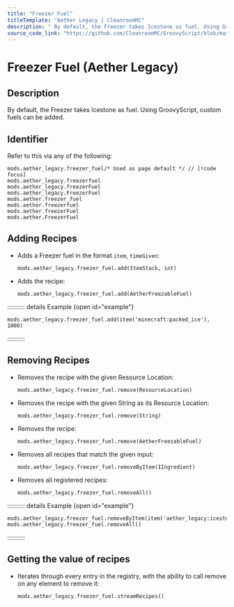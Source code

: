 ```yaml
---
title: "Freezer Fuel"
titleTemplate: "Aether Legacy | CleanroomMC"
description: " By default, the Freezer takes Icestone as fuel. Using GroovyScript, custom fuels can be added."
source_code_link: "https://github.com/CleanroomMC/GroovyScript/blob/master/src/main/java/com/cleanroommc/groovyscript/compat/mods/aetherlegacy/FreezerFuel.java"
---
```


# Freezer Fuel (Aether Legacy)

## Description

 By default, the Freezer takes Icestone as fuel. Using GroovyScript, custom fuels can be added.

## Identifier

Refer to this via any of the following:

```groovy:no-line-numbers {1}
mods.aether_legacy.freezer_fuel/* Used as page default */ // [!code focus]
mods.aether_legacy.freezerfuel
mods.aether_legacy.freezerFuel
mods.aether_legacy.FreezerFuel
mods.aether.freezer_fuel
mods.aether.freezerfuel
mods.aether.freezerFuel
mods.aether.FreezerFuel
```


## Adding Recipes

- Adds a Freezer fuel in the format `item`, `timeGiven`:

    ```groovy:no-line-numbers
    mods.aether_legacy.freezer_fuel.add(ItemStack, int)
    ```

- Adds the recipe:

    ```groovy:no-line-numbers
    mods.aether_legacy.freezer_fuel.add(AetherFreezableFuel)
    ```

:::::::::: details Example {open id="example"}
```groovy:no-line-numbers
mods.aether_legacy.freezer_fuel.add(item('minecraft:packed_ice'), 1000)
```

::::::::::

## Removing Recipes

- Removes the recipe with the given Resource Location:

    ```groovy:no-line-numbers
    mods.aether_legacy.freezer_fuel.remove(ResourceLocation)
    ```

- Removes the recipe with the given String as its Resource Location:

    ```groovy:no-line-numbers
    mods.aether_legacy.freezer_fuel.remove(String)
    ```

- Removes the recipe:

    ```groovy:no-line-numbers
    mods.aether_legacy.freezer_fuel.remove(AetherFreezableFuel)
    ```

- Removes all recipes that match the given input:

    ```groovy:no-line-numbers
    mods.aether_legacy.freezer_fuel.removeByItem(IIngredient)
    ```

- Removes all registered recipes:

    ```groovy:no-line-numbers
    mods.aether_legacy.freezer_fuel.removeAll()
    ```

:::::::::: details Example {open id="example"}
```groovy:no-line-numbers
mods.aether_legacy.freezer_fuel.removeByItem(item('aether_legacy:icestone'))
mods.aether_legacy.freezer_fuel.removeAll()
```

::::::::::

## Getting the value of recipes

- Iterates through every entry in the registry, with the ability to call remove on any element to remove it:

    ```groovy:no-line-numbers
    mods.aether_legacy.freezer_fuel.streamRecipes()
    ```
